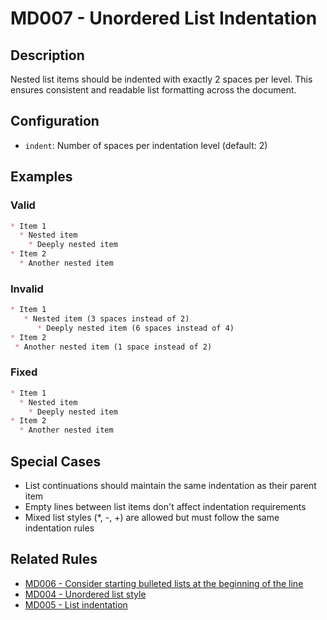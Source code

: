 # MD007 - Unordered List Indentation

## Description

Nested list items should be indented with exactly 2 spaces per level. This ensures consistent and readable list formatting across the document.

## Configuration

- `indent`: Number of spaces per indentation level (default: 2)

## Examples

<!-- rumdl-disable MD007 -->

### Valid

```markdown
* Item 1
  * Nested item
    * Deeply nested item
* Item 2
  * Another nested item
```

### Invalid

```markdown
* Item 1
   * Nested item (3 spaces instead of 2)
      * Deeply nested item (6 spaces instead of 4)
* Item 2
 * Another nested item (1 space instead of 2)
```

### Fixed

```markdown
* Item 1
  * Nested item
    * Deeply nested item
* Item 2
  * Another nested item
```

<!-- rumdl-enable MD007 -->

## Special Cases

- List continuations should maintain the same indentation as their parent item
- Empty lines between list items don't affect indentation requirements
- Mixed list styles (*, -, +) are allowed but must follow the same indentation rules

## Related Rules

- [MD006 - Consider starting bulleted lists at the beginning of the line](md006.md)
- [MD004 - Unordered list style](md004.md)
- [MD005 - List indentation](md005.md)
